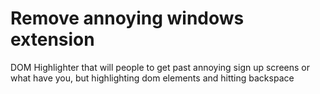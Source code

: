 # Remove annoying windows extension

DOM Highlighter that will people to get past annoying sign up screens or what have you, but highlighting dom elements and hitting backspace
